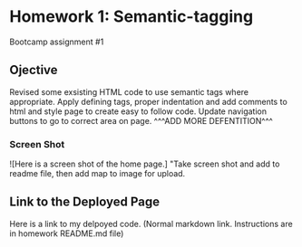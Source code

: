 # Homework 1: Semantic-tagging
Bootcamp assignment #1

## Ojective
Revised some exsisting HTML code to use semantic tags where appropriate. Apply defining tags, proper indentation and add comments to html and style page to create easy to follow code. Update navigation buttons to go to correct area on page.
^^^ADD MORE DEFENTITION^^^

### Screen Shot
![Here is a screen shot of the home page.] "Take screen shot and add to readme file, then add map to image for upload.

## Link to the Deployed Page

Here is a link to my delpoyed code. (Normal markdown link. Instructions are in homework README.md file)

